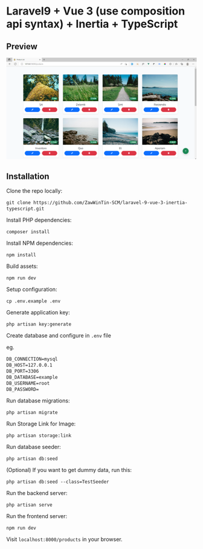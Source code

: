# Laravel9 + Vue 3 (use composition api syntax) + Inertia + TypeScript

## Preview
![Preivew](./preview_images/preview.png)

## Installation

Clone the repo locally:
```
git clone https://github.com/ZawWinTin-SCM/laravel-9-vue-3-inertia-typescript.git
```

Install PHP dependencies:

```
composer install
```

Install NPM dependencies:

```
npm install
```

Build assets:

```
npm run dev
```

Setup configuration:

```
cp .env.example .env
```

Generate application key:

```
php artisan key:generate
```

Create database and configure in `.env` file

eg.

```
DB_CONNECTION=mysql
DB_HOST=127.0.0.1
DB_PORT=3306
DB_DATABASE=example
DB_USERNAME=root
DB_PASSWORD=
```

Run database migrations:

```
php artisan migrate
```

Run Storage Link for Image:

```
php artisan storage:link
```

Run database seeder:

```
php artisan db:seed
```

(Optional) If you want to get dummy data, run this:

```
php artisan db:seed --class=TestSeeder
```

Run the backend server:

```
php artisan serve
```

Run the frontend server:

```
npm run dev
```

Visit `localhost:8000/products` in your browser.